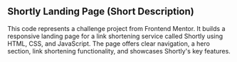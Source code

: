 
## Shortly Landing Page (Short Description)
This code represents a challenge project from Frontend Mentor. It builds a responsive landing page for a link shortening service called Shortly using HTML, CSS, and JavaScript. The page offers clear navigation, a hero section, link shortening functionality, and showcases Shortly's key features.
